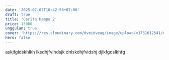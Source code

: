 ```yaml
---
date: '2025-07-03T10:42:56+07:00'
draft: true
title: 'Cerita Hampa 2'
price: 13000
unggulan: true
cover: 'https://res.cloudinary.com/dveidveag/image/upload/v1751612541/da22a0d168e8bc6b5221a364b3e7a857c3fc10ec_keaj7w.png'
hero: false
---
```


askjfgldskhlkh lksdhjfvlhdsjk dnlskdhjfvldshj djlkfgdslkhfg